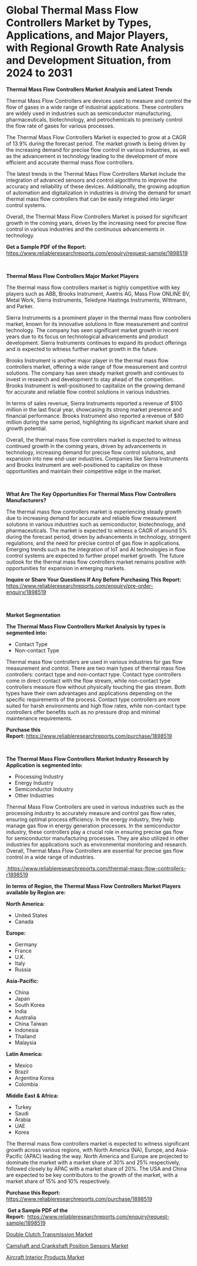 <p><h1>Global Thermal Mass Flow Controllers Market by Types, Applications, and Major Players, with Regional Growth Rate Analysis and Development Situation, from 2024 to 2031</h1></p><p><strong>Thermal Mass Flow Controllers Market Analysis and Latest Trends</strong></p>
<p><p>Thermal Mass Flow Controllers are devices used to measure and control the flow of gases in a wide range of industrial applications. These controllers are widely used in industries such as semiconductor manufacturing, pharmaceuticals, biotechnology, and petrochemicals to precisely control the flow rate of gases for various processes.</p><p>The Thermal Mass Flow Controllers Market is expected to grow at a CAGR of 13.9% during the forecast period. The market growth is being driven by the increasing demand for precise flow control in various industries, as well as the advancement in technology leading to the development of more efficient and accurate thermal mass flow controllers.</p><p>The latest trends in the Thermal Mass Flow Controllers Market include the integration of advanced sensors and control algorithms to improve the accuracy and reliability of these devices. Additionally, the growing adoption of automation and digitalization in industries is driving the demand for smart thermal mass flow controllers that can be easily integrated into larger control systems.</p><p>Overall, the Thermal Mass Flow Controllers Market is poised for significant growth in the coming years, driven by the increasing need for precise flow control in various industries and the continuous advancements in technology.</p></p>
<p><strong>Get a Sample PDF of the Report:&nbsp;</strong> <a href="https://www.reliableresearchreports.com/enquiry/request-sample/1898519">https://www.reliableresearchreports.com/enquiry/request-sample/1898519</a></p>
<p>&nbsp;</p>
<p><strong>Thermal Mass Flow Controllers Major Market Players</strong></p>
<p><p>The thermal mass flow controllers market is highly competitive with key players such as ABB, Brooks Instrument, Axetris AG, Mass Flow ONLINE BV, Metal Work, Sierra Instruments, Teledyne Hastings Instruments, Wittmann, and Parker. </p><p>Sierra Instruments is a prominent player in the thermal mass flow controllers market, known for its innovative solutions in flow measurement and control technology. The company has seen significant market growth in recent years due to its focus on technological advancements and product development. Sierra Instruments continues to expand its product offerings and is expected to witness further market growth in the future.</p><p>Brooks Instrument is another major player in the thermal mass flow controllers market, offering a wide range of flow measurement and control solutions. The company has seen steady market growth and continues to invest in research and development to stay ahead of the competition. Brooks Instrument is well-positioned to capitalize on the growing demand for accurate and reliable flow control solutions in various industries.</p><p>In terms of sales revenue, Sierra Instruments reported a revenue of $100 million in the last fiscal year, showcasing its strong market presence and financial performance. Brooks Instrument also reported a revenue of $80 million during the same period, highlighting its significant market share and growth potential.</p><p>Overall, the thermal mass flow controllers market is expected to witness continued growth in the coming years, driven by advancements in technology, increasing demand for precise flow control solutions, and expansion into new end-user industries. Companies like Sierra Instruments and Brooks Instrument are well-positioned to capitalize on these opportunities and maintain their competitive edge in the market.</p></p>
<p>&nbsp;</p>
<p><strong>What Are The Key Opportunities For Thermal Mass Flow Controllers Manufacturers?</strong></p>
<p><p>The thermal mass flow controllers market is experiencing steady growth due to increasing demand for accurate and reliable flow measurement solutions in various industries such as semiconductor, biotechnology, and pharmaceuticals. The market is expected to witness a CAGR of around 5% during the forecast period, driven by advancements in technology, stringent regulations, and the need for precise control of gas flow in applications. Emerging trends such as the integration of IoT and AI technologies in flow control systems are expected to further propel market growth. The future outlook for the thermal mass flow controllers market remains positive with opportunities for expansion in emerging markets.</p></p>
<p><strong>Inquire or Share Your Questions If Any Before Purchasing This Report:</strong> <a href="https://www.reliableresearchreports.com/enquiry/pre-order-enquiry/1898519">https://www.reliableresearchreports.com/enquiry/pre-order-enquiry/1898519</a></p>
<p>&nbsp;</p>
<p><strong>Market Segmentation</strong></p>
<p><strong>The Thermal Mass Flow Controllers Market Analysis by types is segmented into:</strong></p>
<p><ul><li>Contact Type</li><li>Non-contact Type</li></ul></p>
<p><p>Thermal mass flow controllers are used in various industries for gas flow measurement and control. There are two main types of thermal mass flow controllers: contact type and non-contact type. Contact type controllers come in direct contact with the flow stream, while non-contact type controllers measure flow without physically touching the gas stream. Both types have their own advantages and applications depending on the specific requirements of the process. Contact type controllers are more suited for harsh environments and high flow rates, while non-contact type controllers offer benefits such as no pressure drop and minimal maintenance requirements.</p></p>
<p><strong>Purchase this Report:&nbsp;</strong><a href="https://www.reliableresearchreports.com/purchase/1898519">https://www.reliableresearchreports.com/purchase/1898519</a></p>
<p>&nbsp;</p>
<p><strong>The Thermal Mass Flow Controllers Market Industry Research by Application is segmented into:</strong></p>
<p><ul><li>Processing Industry</li><li>Energy Industry</li><li>Semiconductor Industry</li><li>Other Industries</li></ul></p>
<p><p>Thermal Mass Flow Controllers are used in various industries such as the processing industry to accurately measure and control gas flow rates, ensuring optimal process efficiency. In the energy industry, they help manage gas flow in energy generation processes. In the semiconductor industry, these controllers play a crucial role in ensuring precise gas flow for semiconductor manufacturing processes. They are also utilized in other industries for applications such as environmental monitoring and research. Overall, Thermal Mass Flow Controllers are essential for precise gas flow control in a wide range of industries.</p></p>
<p><a href="https://www.reliableresearchreports.com/thermal-mass-flow-controllers-r1898519">&nbsp;https://www.reliableresearchreports.com/thermal-mass-flow-controllers-r1898519</a></p>
<p><strong>In terms of Region, the Thermal Mass Flow Controllers Market Players available by Region are:</strong></p>
<p>
    <p> <strong> North America: </strong>
        <ul>
            <li>United States</li>
            <li>Canada</li>
        </ul>
        </p> 
    <p> <strong> Europe: </strong>
        <ul>
            <li>Germany</li>
            <li>France</li>
            <li>U.K.</li>
            <li>Italy</li>
            <li>Russia</li>
        </ul>
        </p> 
    <p> <strong> Asia-Pacific: </strong>
        <ul>
            <li>China</li>
            <li>Japan</li>
            <li>South Korea</li>
            <li>India</li>
            <li>Australia</li>
            <li>China Taiwan</li>
            <li>Indonesia</li>
            <li>Thailand</li>
            <li>Malaysia</li>
        </ul>
        </p> 
    <p> <strong> Latin America: </strong>
        <ul>
            <li>Mexico</li>
            <li>Brazil</li>
            <li>Argentina Korea</li>
            <li>Colombia</li>
        </ul>
        </p> 
    <p> <strong> Middle East & Africa: </strong>
        <ul>
            <li>Turkey</li>
            <li>Saudi</li>
            <li>Arabia</li>
            <li>UAE</li>
            <li>Korea</li>
        </ul>
    </p>
    </p>
<p><p>The thermal mass flow controllers market is expected to witness significant growth across various regions, with North America (NA), Europe, and Asia-Pacific (APAC) leading the way. North America and Europe are projected to dominate the market with a market share of 30% and 25% respectively, followed closely by APAC with a market share of 20%. The USA and China are expected to be key contributors to the growth of the market, with a market share of 15% and 10% respectively.</p></p>
<p><strong>Purchase this Report: </strong><a href="https://www.reliableresearchreports.com/purchase/1898519">https://www.reliableresearchreports.com/purchase/1898519</a></p>
<p>&nbsp;<strong>Get a Sample PDF of the Report:&nbsp;&nbsp;</strong><a href="https://www.reliableresearchreports.com/enquiry/request-sample/1898519">https://www.reliableresearchreports.com/enquiry/request-sample/1898519</a></p>
<p><strong></strong></p>
<p><p><a href="https://www.linkedin.com/pulse/double-clutch-transmission-market-growth-trends-covid-19-y2qhe?trackingId=zO4JLL0kexgNuUjUqaQ7dQ%3D%3D">Double Clutch Transmission Market</a></p><p><a href="https://www.linkedin.com/pulse/camshaft-crankshaft-position-sensors-market-size-share-amp-spcje?trackingId=pMKhM1bjWodcW1R4MyO2SA%3D%3D">Camshaft and Crankshaft Position Sensors Market</a></p><p><a href="https://www.linkedin.com/pulse/decoding-aircraft-interior-products-market-deep-dive-latest-aaghe?trackingId=%2BoU33vThwADGpzfQMyxYpw%3D%3D">Aircraft Interior Products Market</a></p></p>
